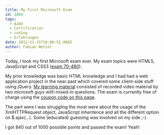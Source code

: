 ```yaml
---
title: My First Microsoft Exam
id: 1869
tags:
  - AJAX
  - Certification
  - coding
  - Erfahrungen
date: 2012-11-15T16:00:52.000Z
author: Fabian Wetzel
---
```


Today, I took my first Microsoft exam ever. My exam topics were HTML5, JavaScript and CSS3 ([exam 70-480](http://www.microsoft.com/learning/en/us/exam.aspx?id=70-480 "Programming in HTML5 with JavaScript and CSS3")).

My prior knowledge was basic HTML knowledge and I had had a web application project in the near past which covered some client-side stuff using jQuery. [My learning material](https://www.microsoftvirtualacademy.com/tracks/developing-html5-apps-jump-start?WT.mc_id=MSLS_HTML5OfferMVA "Developing in HTML5 with JavaScript and CSS3 Jump Start") consisted of recorded video material by two microsoft guys with mixed-in questions. The exam is currently free of charge using the [coupon code on this page](http://borntolearn.mslearn.net/btl/b/veronica/archive/2012/10/31/html5-free-training-exam-voucher-and-more.aspx "HTML5: Free training, exam voucher and more!").

The part were I was struggling the most were about the usage of the XmlHTTPRequest object, JavaScript inheritence and all the different option on $.ajax(...). Some (educated) guessing was involved on my side ;-)

I got 840 out of 1000 possible points and passed the exam! Yeah!
